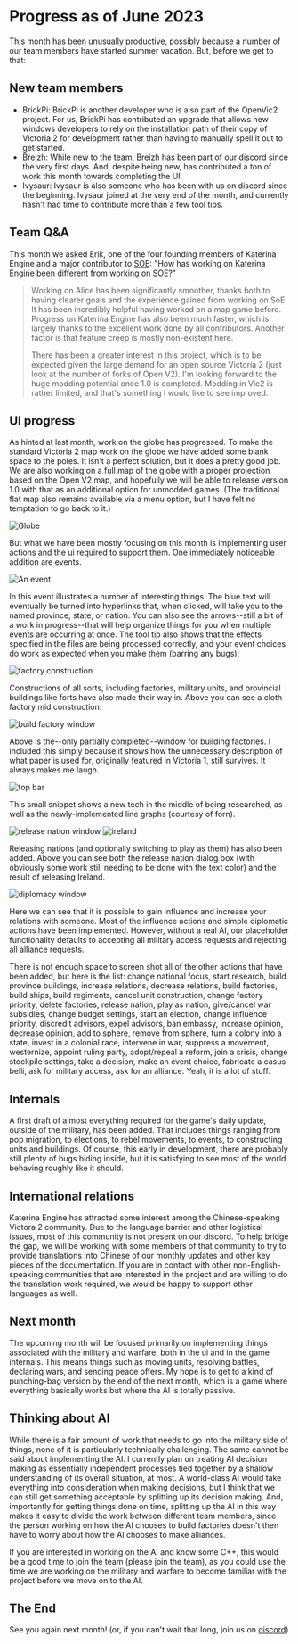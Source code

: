 # Progress as of June 2023

This month has been unusually productive, possibly because a number of our team members have started summer vacation. But, before we get to that:

## New team members

- BrickPi: BrickPi is another developer who is also part of the OpenVic2 project. For us, BrickPi has contributed an upgrade that allows new windows developers to rely on the installation path of their copy of Victoria 2 for development rather than having to manually spell it out to get started.
- Breizh: While new to the team, Breizh has been part of our discord since the very first days. And, despite being new, has contributed a ton of work this month towards completing the UI.
- Ivysaur: Ivysaur is also someone who has been with us on discord since the beginning. Ivysaur joined at the very end of the month, and currently hasn't had time to contribute more than a few tool tips.

## Team Q&A

This month we asked Erik, one of the four founding members of Katerina Engine and a major contributor to [SOE](https://github.com/symphony-of-empires/symphony-of-empires): "How has working on Katerina Engine been different from working on SOE?"

> Working on Alice has been significantly smoother, thanks both to having clearer goals and the experience gained from working on SoE. It has been incredibly helpful having worked on a map game before. Progress on Katerina Engine has also been much faster, which is largely thanks to the excellent work done by all contributors. Another factor is that feature creep is mostly non-existent here.
> 
> There has been a greater interest in this project, which is to be expected given the large demand for an open source Victoria 2 (just look at the number of forks of Open V2). I'm looking forward to the huge modding potential once 1.0 is completed. Modding in Vic2 is rather limited, and that's something I would like to see improved.

## UI progress

As hinted at last month, work on the globe has progressed. To make the standard Victoria 2 map work on the globe we have added some blank space to the poles. It isn't a perfect solution, but it does a pretty good job. We are also working on a full map of the globe with a proper projection based on the Open V2 map, and hopefully we will be able to release version 1.0 with that as an additional option for unmodded games. (The traditional flat map also remains available via a menu option, but I have felt no temptation to go back to it.)

![Globe](./images/globe.png)

But what we have been mostly focusing on this month is implementing user actions and the ui required to support them. One immediately noticeable addition are events.

![An event](./images/event.png)

In this event illustrates a number of interesting things. The blue text will eventually be turned into hyperlinks that, when clicked, will take you to the named province, state, or nation. You can also see the arrows--still a bit of a work in progress--that will help organize things for you when multiple events are occurring at once. The tool tip also shows that the effects specified in the files are being processed correctly, and your event choices do work as expected when you make them (barring any bugs).

![factory construction](./images/factories.png)

Constructions of all sorts, including factories, military units, and provincial buildings like forts have also made their way in. Above you can see a cloth factory mid construction.

![build factory window](./images/buildwindow.png)

Above is the--only partially completed--window for building factories. I included this simply because it shows how the unnecessary description of what paper is used for, originally featured in Victoria 1, still survives. It always makes me laugh.

![top bar](./images/tech.png)

This small snippet shows a new tech in the middle of being researched, as well as the newly-implemented line graphs (courtesy of forn).

![release nation window](./images/release.png)
![ireland](./images/ireland.png)

Releasing nations (and optionally switching to play as them) has also been added. Above you can see both the release nation dialog box (with obviously some work still needing to be done with the text color) and the result of releasing Ireland.

![diplomacy window](./images/diplomacy.png)

Here we can see that it is possible to gain influence and increase your relations with someone. Most of the influence actions and simple diplomatic actions have been implemented. However, without a real AI, our placeholder functionality defaults to accepting all military access requests and rejecting all alliance requests.

There is not enough space to screen shot all of the other actions that have been added, but here is the list: change national focus, start research, build province buildings, increase relations, decrease relations, build factories, build ships, build regiments, cancel unit construction, change factory priority, delete factories, release nation, play as nation, give/cancel war subsidies, change budget settings, start an election, change influence priority, discredit advisors, expel advisors, ban embassy, increase opinion, decrease opinion, add to sphere, remove from sphere, turn a colony into a state, invest in a colonial race, intervene in war, suppress a movement, westernize, appoint ruling party, adopt/repeal a reform, join a crisis, change stockpile settings, take a decision, make an event choice, fabricate a casus belli, ask for military access, ask for an alliance. Yeah, it is a lot of stuff.

## Internals

A first draft of almost everything required for the game's daily update, outside of the military, has been added. That includes things ranging from pop migration, to elections, to rebel movements, to events, to constructing units and buildings. Of course, this early in development, there are probably still plenty of bugs hiding inside, but it is satisfying to see most of the world behaving roughly like it should.

## International relations

Katerina Engine has attracted some interest among the Chinese-speaking Victora 2 community. Due to the language barrier and other logistical issues, most of this community is not present on our discord. To help bridge the gap, we will be working with some members of that community to try to provide translations into Chinese of our monthly updates and other key pieces of the documentation. If you are in contact with other non-English-speaking communities that are interested in the project and are willing to do the translation work required, we would be happy to support other languages as well.

## Next month

The upcoming month will be focused primarily on implementing things associated with the military and warfare, both in the ui and in the game internals. This means things such as moving units, resolving battles, declaring wars, and sending peace offers. My hope is to get to a kind of punching-bag version by the end of the next month, which is a game where everything basically works but where the AI is totally passive.

## Thinking about AI

While there is a fair amount of work that needs to go into the military side of things, none of it is particularly technically challenging. The same cannot be said about implementing the AI. I currently plan on treating AI decision making as essentially independent processes tied together by a shallow understanding of its overall situation, at most. A world-class AI would take everything into consideration when making decisions, but I think that we can still get something acceptable by splitting up its decision making. And, importantly for getting things done on time, splitting up the AI in this way makes it easy to divide the work between different team members, since the person working on how the AI chooses to build factories doesn't then have to worry about how the AI chooses to make alliances.

If you are interested in working on the AI and know some C++, this would be a good time to join the team (please join the team), as you could use the time we are working on the military and warfare to become familiar with the project before we move on to the AI.

## The End

See you again next month! (or, if you can't wait that long, join us on [discord](https://discord.gg/QUJExr4mRn))